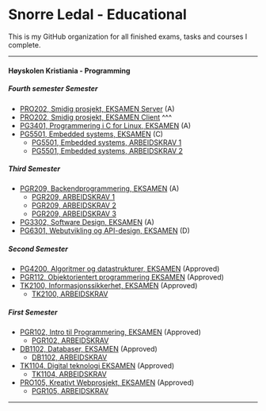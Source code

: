 # Snorre Ledal - Educational

This is my GitHub organization for all finished exams, tasks and courses I complete.

---

#### Høyskolen Kristiania - Programming

##### Fourth semester Semester
- [PRO202, Smidig prosjekt, EKSAMEN Server](https://github.com/Errons1School/pro202_server-exam) (A)
- [PRO202, Smidig prosjekt, EKSAMEN Client](https://github.com/Errons1School/pro202_client-exam) ^^^
- [PG3401, Programmering i C for Linux, EKSAMEN](https://github.com/Errons1School/pg3401-exam) (A)
- [PG5501, Embedded systems, EKSAMEN](https://github.com/Errons1School/pg5501-exam) (C)
    - [PG5501, Embedded systems, ARBEIDSKRAV 1](https://github.com/Errons1School/pg5501-requirement-1)
    - [PG5501, Embedded systems, ARBEIDSKRAV 2](https://github.com/Errons1School/pg5501-requirement-2)


##### Third Semester
- [PGR209, Backendprogrammering, EKSAMEN](https://github.com/Errons1School/pg209-exam) (A)
  - [PGR209, ARBEIDSKRAV 1](https://github.com/Errons1School/pgr209-requirement-1) 
  - [PGR209, ARBEIDSKRAV 2](https://github.com/Errons1School/pgr209-requirement-2) 
  - [PGR209, ARBEIDSKRAV 3](https://github.com/Errons1School/pgr203-requirement-3) 
- [PG3302, Software Design, EKSAMEN](https://github.com/Errons1School/pg3302-exam) (A)
- [PG6301, Webutvikling og API-design, EKSAMEN](https://github.com/Errons1School/pg6301-exam) (D)


##### Second Semester
- [PG4200, Algoritmer og datastrukturer, EKSAMEN](https://github.com/Errons1School/pg4200-exam) (Approved)
- [PGR112, Objektorientert programmering EKSAMEN](https://github.com/Errons1School/pgr112-exam) (Approved)
- [TK2100, Informasjonssikkerhet, EKSAMEN](https://github.com/Errons1School/tk2100-exam) (Approved)
  - [TK2100, ARBEIDSKRAV](https://github.com/Errons1School/tk2100-requirement-1) 


##### First Semester
- [PGR102, Intro til Programmering, EKSAMEN](https://github.com/Errons1School/pgr102-exam) (Approved)
    - [PGR102, ARBEIDSKRAV](https://github.com/Errons1School/pgr102-requirement-1)
- [DB1102, Databaser, EKSAMEN](https://github.com/Errons1School/db1102-exam) (Approved)
    - [DB1102, ARBEIDSKRAV](https://github.com/Errons1School/db102-requirement-1)
- [TK1104, Digital teknologi EKSAMEN](https://github.com/Errons1School/tk1104-exam) (Approved)
    - [TK1104, ARBEIDSKRAV](https://github.com/Errons1School/tk1104-requirement-1)
- [PRO105, Kreativt Webprosjekt, EKSAMEN](https://github.com/Errons1School/pro105-exam) (Approved)
    - [PGR105, ARBEIDSKRAV](https://github.com/Errons1School/pro105-requirement-1)

---
